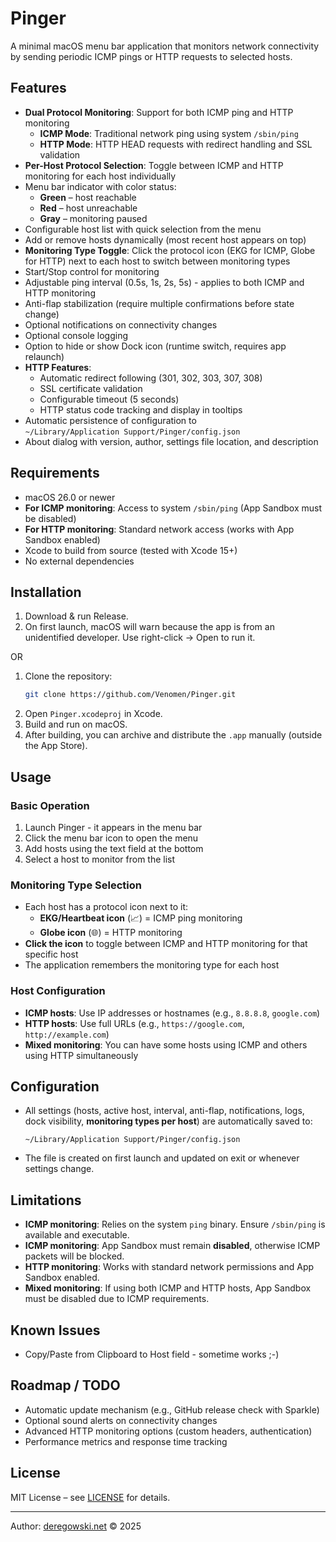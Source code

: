 # Pinger

A minimal macOS menu bar application that monitors network connectivity by sending periodic ICMP pings or HTTP requests to selected hosts.

## Features

- **Dual Protocol Monitoring**: Support for both ICMP ping and HTTP monitoring
  - **ICMP Mode**: Traditional network ping using system `/sbin/ping`
  - **HTTP Mode**: HTTP HEAD requests with redirect handling and SSL validation
- **Per-Host Protocol Selection**: Toggle between ICMP and HTTP monitoring for each host individually
- Menu bar indicator with color status:
  - **Green** – host reachable
  - **Red** – host unreachable
  - **Gray** – monitoring paused
- Configurable host list with quick selection from the menu
- Add or remove hosts dynamically (most recent host appears on top)
- **Monitoring Type Toggle**: Click the protocol icon (EKG for ICMP, Globe for HTTP) next to each host to switch between monitoring types
- Start/Stop control for monitoring
- Adjustable ping interval (0.5s, 1s, 2s, 5s) - applies to both ICMP and HTTP monitoring
- Anti-flap stabilization (require multiple confirmations before state change)
- Optional notifications on connectivity changes
- Optional console logging
- Option to hide or show Dock icon (runtime switch, requires app relaunch)
- **HTTP Features**:
  - Automatic redirect following (301, 302, 303, 307, 308)
  - SSL certificate validation
  - Configurable timeout (5 seconds)
  - HTTP status code tracking and display in tooltips
- Automatic persistence of configuration to  
  `~/Library/Application Support/Pinger/config.json`
- About dialog with version, author, settings file location, and description

## Requirements

- macOS 26.0 or newer
- **For ICMP monitoring**: Access to system `/sbin/ping` (App Sandbox must be disabled)
- **For HTTP monitoring**: Standard network access (works with App Sandbox enabled)
- Xcode to build from source (tested with Xcode 15+)
- No external dependencies

## Installation

1. Download & run Release.
2. On first launch, macOS will warn because the app is from an unidentified developer. Use right-click → Open to run it.

OR 

1. Clone the repository:
   ```bash
   git clone https://github.com/Venomen/Pinger.git
   ```
2. Open `Pinger.xcodeproj` in Xcode.
3. Build and run on macOS.
4. After building, you can archive and distribute the `.app` manually (outside the App Store).

## Usage

### Basic Operation
1. Launch Pinger - it appears in the menu bar
2. Click the menu bar icon to open the menu
3. Add hosts using the text field at the bottom
4. Select a host to monitor from the list

### Monitoring Type Selection
- Each host has a protocol icon next to it:
  - **EKG/Heartbeat icon** (📈) = ICMP ping monitoring
  - **Globe icon** (🌐) = HTTP monitoring
- **Click the icon** to toggle between ICMP and HTTP monitoring for that specific host
- The application remembers the monitoring type for each host

### Host Configuration
- **ICMP hosts**: Use IP addresses or hostnames (e.g., `8.8.8.8`, `google.com`)
- **HTTP hosts**: Use full URLs (e.g., `https://google.com`, `http://example.com`)
- **Mixed monitoring**: You can have some hosts using ICMP and others using HTTP simultaneously

## Configuration

- All settings (hosts, active host, interval, anti-flap, notifications, logs, dock visibility, **monitoring types per host**) are automatically saved to:
  ```
  ~/Library/Application Support/Pinger/config.json
  ```
- The file is created on first launch and updated on exit or whenever settings change.

## Limitations

- **ICMP monitoring**: Relies on the system `ping` binary. Ensure `/sbin/ping` is available and executable.
- **ICMP monitoring**: App Sandbox must remain **disabled**, otherwise ICMP packets will be blocked.
- **HTTP monitoring**: Works with standard network permissions and App Sandbox enabled.
- **Mixed monitoring**: If using both ICMP and HTTP hosts, App Sandbox must be disabled due to ICMP requirements.

## Known Issues

- Copy/Paste from Clipboard to Host field - sometime works ;-)

## Roadmap / TODO

- Automatic update mechanism (e.g., GitHub release check with Sparkle)
- Optional sound alerts on connectivity changes
- Advanced HTTP monitoring options (custom headers, authentication)
- Performance metrics and response time tracking

## License

MIT License – see [LICENSE](LICENSE) for details.

---

Author: [deregowski.net](https://deregowski.net) © 2025
